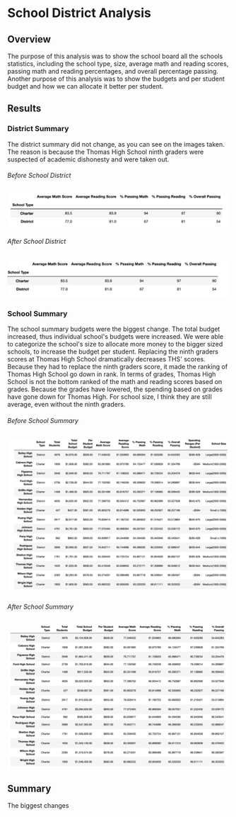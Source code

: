 # School District Analysis
## Overview
The purpose of this analysis was to show the school board all the schools statistics, including the school type, size, average math and reading scores, passing math and reading percentages, and overall percentage passing. Another purpose of this analysis was to show the budgets and per student budget and how we can allocate it better per student. 
## Results
### District Summary
The district summary did not change, as you can see on the images taken. The reason is because the Thomas High School ninth graders were suspected of academic dishonesty and were taken out.
###### Before School District
![Before_District](Resources/Before_District.png)
###### After School District
![After_District](Resources/After_District.png)
### School Summary
The school summary budgets were the biggest change. The total budget increased, thus individual school's budgets were increased. We were able to categorize the school's size to allocate more money to the bigger sized schools, to increase the budget per student. Replacing the ninth graders scores at Thomas High School dramatically decreases THS' scores. Because they had to replace the ninth graders score, it made the ranking of Thomas High School go down in rank. In terms of grades, Thomas High School is not the bottom ranked of the math and reading scores based on grades. Because the grades have lowered, the spending based on grades have gone down for Thomas High. For school size, I think they are still average, even without the ninth graders. 
###### Before School Summary
![Before_School](Resources/Before_School.png)
###### After School Summary
![After_School](Resources/After_School.png)
## Summary
The biggest changes

